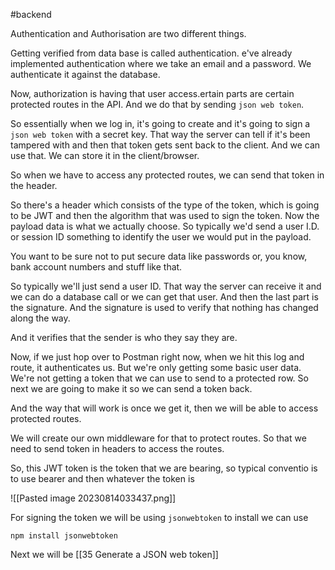 #backend 

Authentication and Authorisation are two different things.

Getting verified from data base is called authentication.
e've already implemented authentication where we take an email and a password. We authenticate it against the database.




Now, authorization is having that user access.ertain parts are certain protected routes in the API. And we do that by sending `json web token`.

So essentially when we log in, it's going to create and it's going to sign a `json web token` with a secret key. That way the server can tell if it's been tampered with and then that token gets sent back to the client.
And we can use that. We can store it in the client/browser.

So when we have to access any protected routes, we can send that token in the header.

So there's a header which consists of the type of the token, which is going to be JWT and then the algorithm that was used to sign the token. Now the payload data is what we actually choose.
So typically we'd send a user I.D. or session ID something to identify the user we would put in the payload.


You want to be sure not to put secure data like passwords or, you know, bank account numbers and stuff like that.

So typically we'll just send a user ID. That way the server can receive it and we can do a database call or we can get that user. And then the last part is the signature. And the signature is used to verify that nothing has changed along the way.

And it verifies that the sender is who they say they are.

Now, if we just hop over to Postman right now, when we hit this log and route, it authenticates us. But we're only getting some basic user data. We're not getting a token that we can use to send to a protected row. So next we are going to make it so we can send a token back.

And the way that will work is once we get it, then we will be able to access protected routes.

We will create our own middleware for that to protect routes.
So that we need to send token in headers to access the routes.


So, this JWT token is the token that we are bearing, so typical conventio is to use bearer and then whatever the token is

![[Pasted image 20230814033437.png]]

For signing the token we will be using `jsonwebtoken`
to install we can use

```console
npm install jsonwebtoken
```

Next we will be [[35 Generate a JSON web token]]